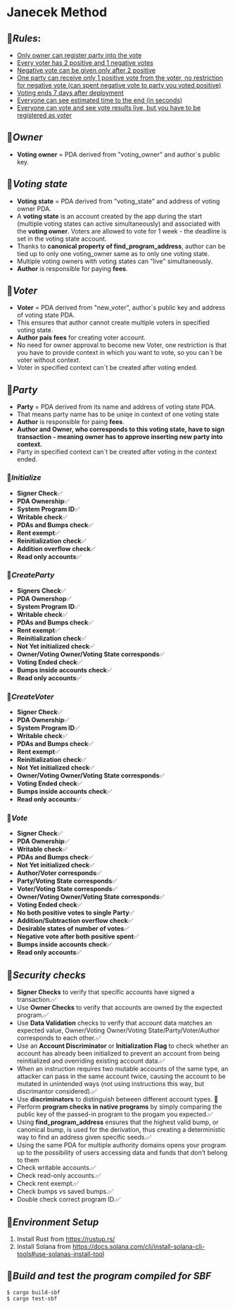# **Janecek Method**

## 🍇***Rules***:
- <u>Only owner can register party into the vote</u>
- <u>Every voter has 2 positive and 1 negative votes</u>
- <u>Negative vote can be given only after 2 positive</u>
- <u>One party can receive only 1 positive vote from the voter, no restriction for negative vote (can spent negative vote to party you voted positive)</u>
- <u>Voting ends 7 days after deployment</u>
- <u>Everyone can see estimated time to the end (in seconds)</u>
- <u>Everyone can vote and see vote results live, but you have to be registered as voter</u>

## 🍉***Owner***
- **Voting owner** = PDA derived from "voting_owner" and author`s public key.
## 🍊***Voting state***
- **Voting state** = PDA derived from "voting_state" and address of voting owner PDA.
- A **voting state** is an account created by the app during the start (multiple voting states can active simultaneously) and associated with the **voting owner**. Voters are allowed to vote for 1 week - the deadline is set in the voting state account.
- Thanks to **canonical property of find_program_address**, author can be tied up to only one voting_owner same as to only one voting state.
- Multiple voting owners with voting states can "live" simultaneously.
- **Author** is responsible for paying **fees**.

## 🍋***Voter***
- **Voter** = PDA derived from "new_voter", author`s public key and address of voting state PDA.
- This ensures that author cannot create multiple voters in specified voting state.
- **Author pais fees** for creating voter account. 
- No need for owner approval to become new Voter, one restriction is that you have to provide context in which you want to vote, so you can`t be voter without context.
- Voter in specified context can`t be created after voting ended.
## 🍍***Party***
- **Party** = PDA derived from its name and address of voting state PDA.
- That means party name has to be uniqe in context of one voting state
- **Author** is responsible for paing **fees**.
- **Author and Owner, who corresponds to this voting state, have to sign transaction - meaning owner has to approve inserting new party into context.**
- Party in specified context can`t be created after voting in the context ended.


### 🍎***Initialize***
- **Signer Check**✅
- **PDA Ownership**✅
- **System Program ID**✅
- **Writable check**✅
- **PDAs and Bumps check**✅
- **Rent exempt**✅
- **Reinitialization check**✅
- **Addition overflow check**✅
- **Read only accounts**✅
### 🍓***CreateParty***
- **Signers Check**✅
- **PDA Ownershop**✅
- **System Program ID**✅
- **Writable check**✅
- **PDAs and Bumps check**✅
- **Rent exempt**✅
- **Reinitialization check**✅
- **Not Yet initialized check**✅
- **Owner/Voting Owner/Voting State corresponds**✅
- **Voting Ended check**✅
- **Bumps inside accounts check**✅
- **Read only accounts**✅
### 🥝***CreateVoter***
- **Signer Check**✅
- **PDA Ownership**✅
- **System Program ID**✅
- **Writable check**✅
- **PDAs and Bumps check**✅
- **Rent exempt**✅
- **Reinitialization check**✅
- **Not Yet initialized check**✅
- **Owner/Voting Owner/Voting State corresponds**✅
- **Voting Ended check**✅
- **Bumps inside accounts check**✅
- **Read only accounts**✅
### 🍒***Vote***
- **Signer Check**✅
- **PDA Ownership**✅
- **Writable check**✅
- **PDAs and Bumps check**✅
- **Not Yet initialized check**✅
- **Author/Voter corresponds**✅
- **Party/Voting State corresponds**✅
- **Voter/Voting State corresponds**✅
- **Owner/Voting Owner/Voting State corresponds**✅
- **Voting Ended check**✅
- **No both positive votes to single Party**✅
- **Addition/Subtraction overflow check**✅
- **Desirable states of number of votes**✅
- **Negative vote after both positive spent**✅
- **Bumps inside accounts check**✅
- **Read only accounts**✅


## 🥥***Security checks***
- **Signer Checks** to verify that specific accounts have signed a transaction.✅
- Use **Owner Checks** to verify that accounts are owned by the expected program.✅
- Use **Data Validation** checks to verify that account data matches an expected value, Owner/Voting Owner/Voting State/Party/Voter/Author corresponds to each other.✅
- Use an **Account Discriminator** or **Initialization Flag** to check whether an account has already been initialized to prevent an account from being reinitialized and overriding existing account data.✅
- When an instruction requires two mutable accounts of the same type, an attacker can pass in the same account twice, causing the account to be mutated in unintended ways (not using instructions this way, but discrimantor considered).✅
- Use **discriminators** to distinguish between different account types. 🔴 
- Perform **program checks in native programs** by simply comparing the public key of the passed-in program to the progam you expected.✅
- Using **find_program_address** ensures that the highest valid bump, or canonical bump, is used for the derivation, thus creating a deterministic way to find an address given specific seeds.✅
- Using the same PDA for multiple authority domains opens your program up to the possibility of users accessing data and funds that don't belong to them
- Check writable accounts.✅
- Check read-only accounts.✅
- Check rent exempt.✅
- Check bumps vs saved bumps.✅
- Double check correct program ID.✅




## 🍌***Environment Setup***
1. Install Rust from https://rustup.rs/
2. Install Solana from https://docs.solana.com/cli/install-solana-cli-tools#use-solanas-install-tool

## 🥩***Build and test the program compiled for SBF***
```
$ cargo build-sbf
$ cargo test-sbf
```
